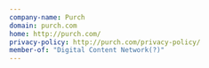 ```yaml
---
company-name: Purch
domain: purch.com
home: http://purch.com/
privacy-policy: http://purch.com/privacy-policy/
member-of: "Digital Content Network(?)"
---
```




